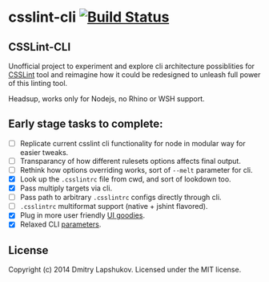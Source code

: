 # csslint-cli [![Build Status](https://secure.travis-ci.org/dmi3y/csslint-cli.png?branch=master)](http://travis-ci.org/dmi3y/csslint-cli)

## CSSLint-CLI

Unofficial project to experiment and explore cli architecture possiblities for [CSSLint](https://github.com/CSSLint/csslint) tool and reimagine how it could be redesigned to unleash full power of this linting tool.

Headsup, works only for Nodejs, no Rhino or WSH support.

## Early stage tasks to complete:

- [ ] Replicate current csslint cli functionality for node in modular way for easier tweaks.
- [ ] Transparancy of how different rulesets options affects final output.
- [ ] Rethink how options overriding works, sort of `--melt` parameter for cli.
- [x] Look up the `.csslintrc` file from cwd, and sort of lookdown too.
- [x] Pass multiply targets via cli.
- [ ] Pass path to arbitrary `.csslintrc` configs directly through cli.
- [ ] `.csslintrc` multiformat support (native + jshint flavored).
- [x] Plug in more user friendly [UI goodies](https://github.com/sindresorhus/chalk).
- [x] Relaxed CLI [parameters](https://github.com/substack/minimist).

## License
Copyright (c) 2014 Dmitry Lapshukov. Licensed under the MIT license.

